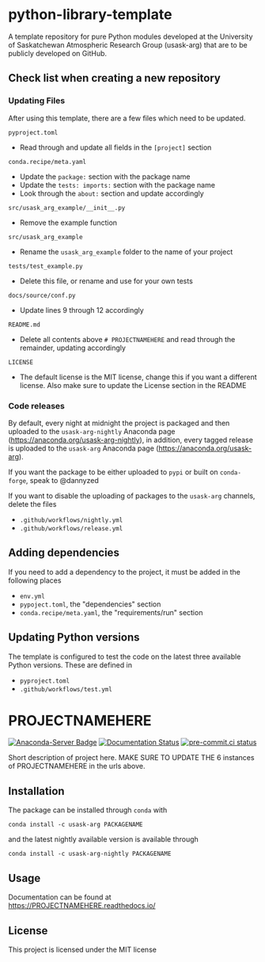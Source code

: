 # python-library-template
A template repository for pure Python modules developed at the University of Saskatchewan
Atmospheric Research Group (usask-arg) that are to be publicly developed on GitHub.

## Check list when creating a new repository

### Updating Files
After using this template, there are a few files which need to be updated.

`pyproject.toml`
 - Read through and update all fields in the `[project]` section

`conda.recipe/meta.yaml`
 - Update the `package:` section with the package name
 - Update the `tests: imports:` section with the package name
 - Look through the `about:` section and update accordingly

`src/usask_arg_example/__init__.py`
 - Remove the example function

`src/usask_arg_example`
 - Rename the `usask_arg_example` folder to the name of your project

`tests/test_example.py`
 - Delete this file, or rename and use for your own tests

`docs/source/conf.py`
 - Update lines 9 through 12 accordingly

`README.md`
 - Delete all contents above `# PROJECTNAMEHERE` and read through the remainder, updating accordingly

`LICENSE`
 - The default license is the MIT license, change this if you want a different license.  Also make sure to update the License section in the README

### Code releases
By default, every night at midnight the project is packaged and then uploaded to the `usask-arg-nightly` Anaconda page (https://anaconda.org/usask-arg-nightly),
in addition, every tagged release is uploaded to the `usask-arg` Anaconda page (https://anaconda.org/usask-arg).

If you want the package to be either uploaded to `pypi` or built on `conda-forge`, speak to @dannyzed

If you want to disable the uploading of packages to the `usask-arg` channels, delete the files

 - `.github/workflows/nightly.yml`
 - `.github/workflows/release.yml`

## Adding dependencies
If you need to add a dependency to the project, it must be added in the following places

- `env.yml`
- `pypoject.toml`, the "dependencies" section
- `conda.recipe/meta.yaml`, the "requirements/run" section

## Updating Python versions
The template is configured to test the code on the latest three available Python versions.  These are defined in

- `pyproject.toml`
- `.github/workflows/test.yml`

# PROJECTNAMEHERE

[![Anaconda-Server Badge](https://anaconda.org/usask-arg/PROJECTNAMEHERE/badges/version.svg)](https://anaconda.org/usask-arg/PROJECTNAMEHERE)
[![Documentation Status](https://readthedocs.org/projects/PROJECTNAMEHERE/badge/?version=latest)](https://PROJECTNAMEHERE.readthedocs.io/en/latest/?badge=latest)
[![pre-commit.ci status](https://results.pre-commit.ci/badge/github/usask-arg/PROJECTNAMEHERE/main.svg)](https://results.pre-commit.ci/latest/github/usask-arg/PROJECTNAMEHERE/main)

Short description of project here. MAKE SURE TO UPDATE THE 6 instances of PROJECTNAMEHERE in the urls above.

## Installation
The package can be installed through `conda` with

`conda install -c usask-arg PACKAGENAME`

and the latest nightly available version is available through

`conda install -c usask-arg-nightly PACKAGENAME`

## Usage
Documentation can be found at  https://PROJECTNAMEHERE.readthedocs.io/

## License
This project is licensed under the MIT license
